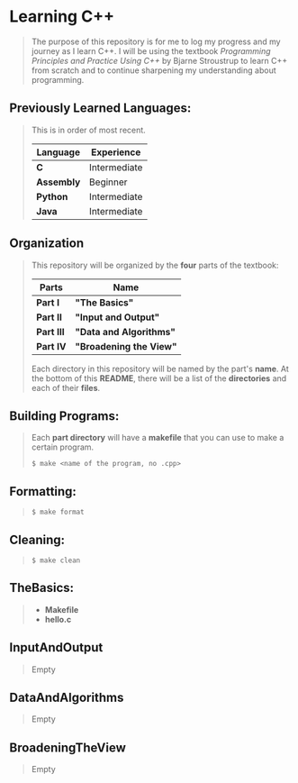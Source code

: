 # Learning C++
> The purpose of this repository is for me to log my progress and my journey as I learn C++. I 
> will be using the textbook *Programming Principles and Practice Using C++* by Bjarne 
> Stroustrup to learn C++ from scratch and to continue sharpening my understanding about 
> programming. 

## Previously Learned Languages:
> This is in order of most recent.
>
> Language | Experience
> -------- | ----------
> **C** | Intermediate
> **Assembly** | Beginner
> **Python** | Intermediate
> **Java** | Intermediate

## Organization
> This repository will be organized by the **four** parts of the textbook:
>
> Parts | Name
> ----- | ----
> **Part I** | **"The Basics"**
> **Part II** | **"Input and Output"**
> **Part III** |  **"Data and Algorithms"**
> **Part IV** | **"Broadening the View"**
>
> Each directory in this repository will be named by the part's **name**. At the bottom of 
> this **README**, there will be a list of the **directories** and each of their **files**. 

## Building Programs:
> Each **part directory** will have a **makefile** that you can use to make a certain program.
>
> `$ make <name of the program, no .cpp>`

## Formatting:

> `$ make format`

## Cleaning:

> `$ make clean`

## TheBasics:

> * **Makefile**
> * **hello.c**

## InputAndOutput

> Empty

## DataAndAlgorithms

> Empty

## BroadeningTheView

> Empty